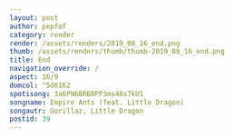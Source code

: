 ```yaml
---
layout: post
author: pepfof
category: render
render: /assets/renders/2019_08_16_end.png
thumb: /assets/renders/thumb/thumb-2019_08_16_end.png
title: End
navigation_override: /
aspect: 16/9
domcol: ^5d6162
spotisong: 3a6PN6BRB8PP3ms48s7kU1
songname: Empire Ants (feat. Little Dragon)
songautr: Gorillaz, Little Dragon
postid: 39
---
```


<!--USER BEGIN 1-->

<!--USER END 1-->

<!--more-->
<!--USER BEGIN 2-->

<!--USER END 2-->


